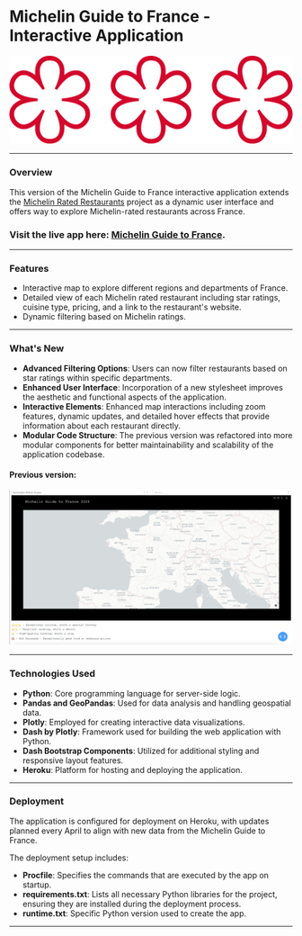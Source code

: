 # Michelin Guide to France - Interactive Application

![img](assets/Etoile_Michelin.svg)

----

### Overview
This version of the Michelin Guide to France interactive application extends the [Michelin Rated Restaurants](https://github.com/pineapple-bois/Michelin_Rated_Restaurants) project as a dynamic user interface and offers way to explore Michelin-rated restaurants across France.

### Visit the live app here: [Michelin Guide to France](https://michelin-guide-france.net).

----

### Features
- Interactive map to explore different regions and departments of France.
- Detailed view of each Michelin rated restaurant including star ratings, cuisine type, pricing, and a link to the restaurant's website.
- Dynamic filtering based on Michelin ratings.

----

### What's New
- **Advanced Filtering Options**: Users can now filter restaurants based on star ratings within specific departments.
- **Enhanced User Interface**: Incorporation of a new stylesheet improves the aesthetic and functional aspects of the application.
- **Interactive Elements**: Enhanced map interactions including zoom features, dynamic updates, and detailed hover effects that provide information about each restaurant directly.
- **Modular Code Structure**: The previous version was refactored into more modular components for better maintainability and scalability of the application codebase.

#### Previous version:

![img](assets/previous_site.png)

----

### Technologies Used
- **Python**: Core programming language for server-side logic.
- **Pandas and GeoPandas**: Used for data analysis and handling geospatial data.
- **Plotly**: Employed for creating interactive data visualizations.
- **Dash by Plotly**: Framework used for building the web application with Python.
- **Dash Bootstrap Components**: Utilized for additional styling and responsive layout features.
- **Heroku**: Platform for hosting and deploying the application.

----

### Deployment
The application is configured for deployment on Heroku, with updates planned every April to align with new data from the Michelin Guide to France. 

The deployment setup includes:
- **Procfile**: Specifies the commands that are executed by the app on startup.
- **requirements.txt**: Lists all necessary Python libraries for the project, ensuring they are installed during the deployment process.
- **runtime.txt**: Specific Python version used to create the app.

----
